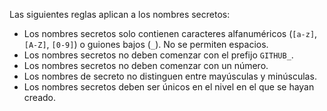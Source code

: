 Las siguientes reglas aplican a los nombres secretos:

* Los nombres secretos solo contienen caracteres alfanuméricos (`[a-z]`, `[A-Z]`, `[0-9]`) o guiones bajos (`_`). No se permiten espacios.
* Los nombres secretos no deben comenzar con el prefijo `GITHUB_`.
* Los nombres secretos no deben comenzar con un número.
* Los nombres de secreto no distinguen entre mayúsculas y minúsculas.
* Los nombres secretos deben ser únicos en el nivel en el que se hayan creado.